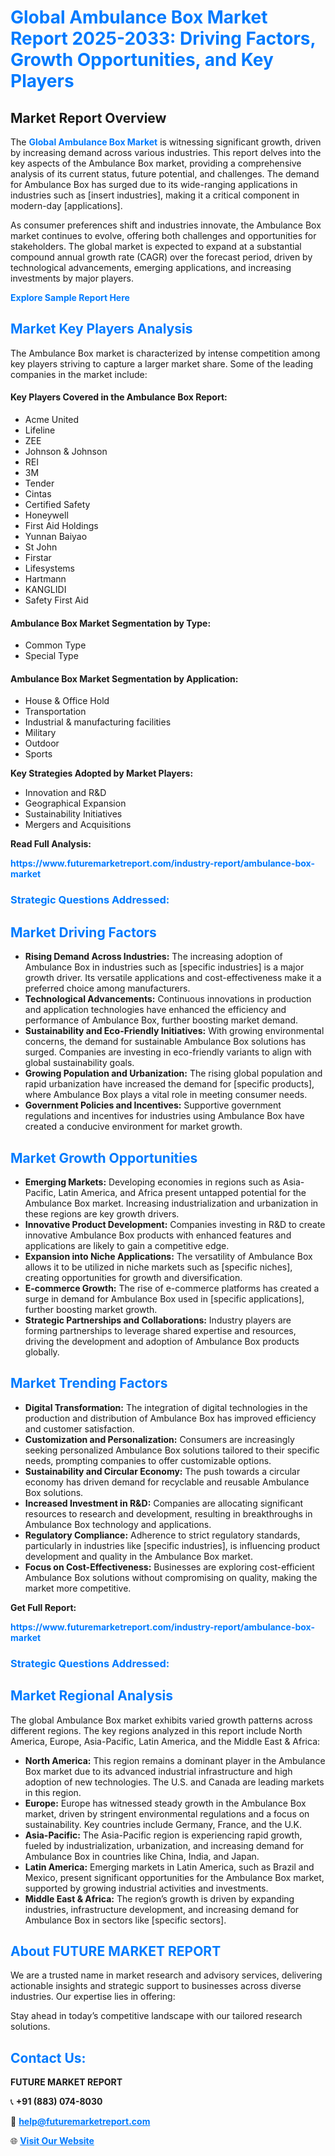 <h1 style="color: #007BFF;">Global Ambulance Box Market Report 2025-2033: Driving Factors, Growth Opportunities, and Key Players</h1>

<section id="overview">
<h2>Market Report Overview</h2>
<p>The <a href="https://www.futuremarketreport.com/industry-report/ambulance-box-market" style="color: #007BFF; text-decoration: none;"><strong>Global Ambulance Box Market</strong></a> is witnessing significant growth, driven by increasing demand across various industries. This report delves into the key aspects of the Ambulance Box market, providing a comprehensive analysis of its current status, future potential, and challenges. The demand for Ambulance Box has surged due to its wide-ranging applications in industries such as [insert industries], making it a critical component in modern-day [applications].</p>
<p>As consumer preferences shift and industries innovate, the Ambulance Box market continues to evolve, offering both challenges and opportunities for stakeholders. The global market is expected to expand at a substantial compound annual growth rate (CAGR) over the forecast period, driven by technological advancements, emerging applications, and increasing investments by major players.</p>
</section>

<section id="overview">
<p><a href="https://www.futuremarketreport.com/request-sample/reportId=64720" style="color: #007BFF; text-decoration: none;"><strong>Explore Sample Report Here</strong></a></p>
</section>

<section id="key-players">
<h2 style="color: #007BFF;">Market Key Players Analysis</h2>
<p>The Ambulance Box market is characterized by intense competition among key players striving to capture a larger market share. Some of the leading companies in the market include:</p>
<h4>Key Players Covered in the Ambulance Box Report:</h4>
<ul><li>Acme United</li><li>Lifeline</li><li>ZEE</li><li>Johnson &amp; Johnson</li><li>REI</li><li>3M</li><li>Tender</li><li>Cintas</li><li>Certified Safety</li><li>Honeywell</li><li>First Aid Holdings</li><li>Yunnan Baiyao</li><li>St John</li><li>Firstar</li><li>Lifesystems</li><li>Hartmann</li><li>KANGLIDI</li><li>Safety First Aid</li></ul>
<h4>Ambulance Box Market Segmentation by Type:</h4>
<ul><li>Common Type</li><li>Special Type</li></ul>

<h4>Ambulance Box Market Segmentation by Application:</h4>
<ul><li>House &amp; Office Hold</li><li>Transportation</li><li>Industrial &amp; manufacturing facilities</li><li>Military</li><li>Outdoor</li><li>Sports</li></ul>
<p><strong>Key Strategies Adopted by Market Players:</strong></p>
<ul>
<li>Innovation and R&D</li>
<li>Geographical Expansion</li>
<li>Sustainability Initiatives</li>
<li>Mergers and Acquisitions</li>
</ul>
</section>

<section>
<p><strong>Read Full Analysis: </strong></p><a href="https://www.futuremarketreport.com/industry-report/ambulance-box-market" style="color: #007BFF; text-decoration: none;"><strong>https://www.futuremarketreport.com/industry-report/ambulance-box-market</strong></a>
<h3 style="color: #007BFF;">Strategic Questions Addressed:</h3>
</section>

<section id="driving-factors">
<h2 style="color: #007BFF;">Market Driving Factors</h2>
<ul>
<li><strong>Rising Demand Across Industries:</strong> The increasing adoption of Ambulance Box in industries such as [specific industries] is a major growth driver. Its versatile applications and cost-effectiveness make it a preferred choice among manufacturers.</li>
<li><strong>Technological Advancements:</strong> Continuous innovations in production and application technologies have enhanced the efficiency and performance of Ambulance Box, further boosting market demand.</li>
<li><strong>Sustainability and Eco-Friendly Initiatives:</strong> With growing environmental concerns, the demand for sustainable Ambulance Box solutions has surged. Companies are investing in eco-friendly variants to align with global sustainability goals.</li>
<li><strong>Growing Population and Urbanization:</strong> The rising global population and rapid urbanization have increased the demand for [specific products], where Ambulance Box plays a vital role in meeting consumer needs.</li>
<li><strong>Government Policies and Incentives:</strong> Supportive government regulations and incentives for industries using Ambulance Box have created a conducive environment for market growth.</li>
</ul>
</section>

<section id="growth-opportunities">
<h2 style="color: #007BFF;">Market Growth Opportunities</h2>
<ul>
<li><strong>Emerging Markets:</strong> Developing economies in regions such as Asia-Pacific, Latin America, and Africa present untapped potential for the Ambulance Box market. Increasing industrialization and urbanization in these regions are key growth drivers.</li>
<li><strong>Innovative Product Development:</strong> Companies investing in R&D to create innovative Ambulance Box products with enhanced features and applications are likely to gain a competitive edge.</li>
<li><strong>Expansion into Niche Applications:</strong> The versatility of Ambulance Box allows it to be utilized in niche markets such as [specific niches], creating opportunities for growth and diversification.</li>
<li><strong>E-commerce Growth:</strong> The rise of e-commerce platforms has created a surge in demand for Ambulance Box used in [specific applications], further boosting market growth.</li>
<li><strong>Strategic Partnerships and Collaborations:</strong> Industry players are forming partnerships to leverage shared expertise and resources, driving the development and adoption of Ambulance Box products globally.</li>
</ul>
</section>

<section id="trending-factors">
<h2 style="color: #007BFF;">Market Trending Factors</h2>
<ul>
<li><strong>Digital Transformation:</strong> The integration of digital technologies in the production and distribution of Ambulance Box has improved efficiency and customer satisfaction.</li>
<li><strong>Customization and Personalization:</strong> Consumers are increasingly seeking personalized Ambulance Box solutions tailored to their specific needs, prompting companies to offer customizable options.</li>
<li><strong>Sustainability and Circular Economy:</strong> The push towards a circular economy has driven demand for recyclable and reusable Ambulance Box solutions.</li>
<li><strong>Increased Investment in R&D:</strong> Companies are allocating significant resources to research and development, resulting in breakthroughs in Ambulance Box technology and applications.</li>
<li><strong>Regulatory Compliance:</strong> Adherence to strict regulatory standards, particularly in industries like [specific industries], is influencing product development and quality in the Ambulance Box market.</li>
<li><strong>Focus on Cost-Effectiveness:</strong> Businesses are exploring cost-efficient Ambulance Box solutions without compromising on quality, making the market more competitive.</li>
</ul>
</section>

<section>
<p><strong>Get Full Report: </strong></p><a href="https://www.futuremarketreport.com/industry-report/ambulance-box-market" style="color: #007BFF; text-decoration: none;"><strong>https://www.futuremarketreport.com/industry-report/ambulance-box-market</strong></a>
<h3 style="color: #007BFF;">Strategic Questions Addressed:</h3>
</section>


<section id="regional-analysis">
<h2 style="color: #007BFF;">Market Regional Analysis</h2>
<p>The global Ambulance Box market exhibits varied growth patterns across different regions. The key regions analyzed in this report include North America, Europe, Asia-Pacific, Latin America, and the Middle East & Africa:</p>
<ul>
<li><strong>North America:</strong> This region remains a dominant player in the Ambulance Box market due to its advanced industrial infrastructure and high adoption of new technologies. The U.S. and Canada are leading markets in this region.</li>
<li><strong>Europe:</strong> Europe has witnessed steady growth in the Ambulance Box market, driven by stringent environmental regulations and a focus on sustainability. Key countries include Germany, France, and the U.K.</li>
<li><strong>Asia-Pacific:</strong> The Asia-Pacific region is experiencing rapid growth, fueled by industrialization, urbanization, and increasing demand for Ambulance Box in countries like China, India, and Japan.</li>
<li><strong>Latin America:</strong> Emerging markets in Latin America, such as Brazil and Mexico, present significant opportunities for the Ambulance Box market, supported by growing industrial activities and investments.</li>
<li><strong>Middle East & Africa:</strong> The region’s growth is driven by expanding industries, infrastructure development, and increasing demand for Ambulance Box in sectors like [specific sectors].</li>
</ul>
</section>

<footer>
<h2 style="color: #007BFF;">About FUTURE MARKET REPORT</h2>
<p>We are a trusted name in market research and advisory services, delivering actionable insights and strategic support to businesses across diverse industries. Our expertise lies in offering:</p>

<p>Stay ahead in today’s competitive landscape with our tailored research solutions.</p>

<h2 style="color: #007BFF;">Contact Us:</h2>
<p><strong>FUTURE MARKET REPORT</strong></p>
<p>📞 <strong>+91 (883) 074-8030</strong></p>
<p>📧 <strong><a href="mailto:help@futuremarketreport.com" style="color: #007BFF;">help@futuremarketreport.com</a></strong></p>
<p>🌐 <strong><a href="https://www.futuremarketreport.com/" style="color: #007BFF;">Visit Our Website</a></strong></p>
</footer>